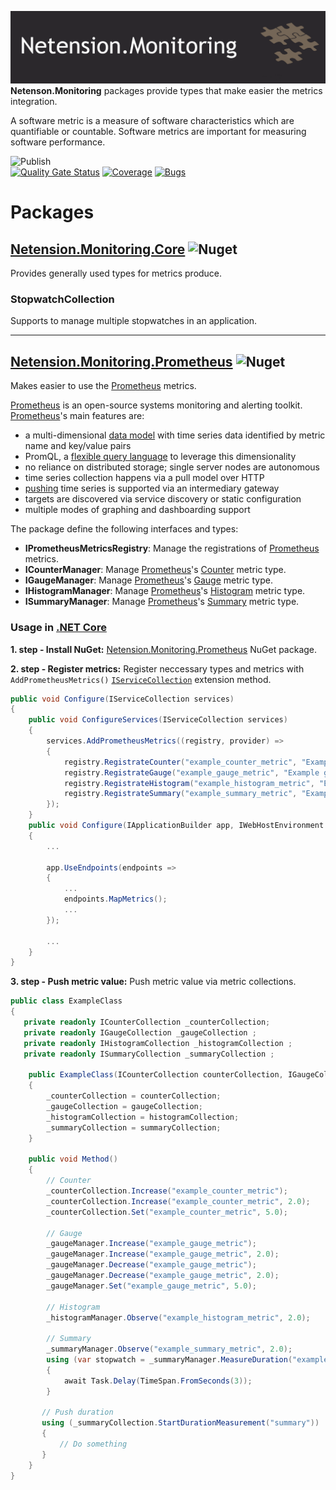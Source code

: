 ![nuget-template](https://github.com/Netension/monitoring/blob/develop/banner.png)
__Netenson.Monitoring__ packages provide types that make easier the metrics integration.

A software metric is a measure of software characteristics which are quantifiable or countable. Software metrics are important for measuring software performance.

![Publish](https://github.com/Netension/monitoring/workflows/Publish/badge.svg)<br/>
[![Quality Gate Status](https://sonarcloud.io/api/project_badges/measure?project=Netension_monitoring&metric=alert_status)](https://sonarcloud.io/dashboard?id=Netension_monitoring)
[![Coverage](https://sonarcloud.io/api/project_badges/measure?project=Netension_monitoring&metric=coverage)](https://sonarcloud.io/dashboard?id=Netension_monitoring)
[![Bugs](https://sonarcloud.io/api/project_badges/measure?project=Netension_monitoring&metric=bugs)](https://sonarcloud.io/dashboard?id=Netension_monitoring)

# Packages
## [Netension.Monitoring.Core](https://www.nuget.org/packages/Netension.Monitoring.Core/) ![Nuget](https://img.shields.io/nuget/v/Netension.Monitoring.Core?label=NuGet&logo=NuGet&style=plastic)
Provides generally used types for metrics produce.

### StopwatchCollection
Supports to manage multiple stopwatches in an application.

---
## [Netension.Monitoring.Prometheus](https://www.nuget.org/packages/Netension.Monitoring.Prometheus/) ![Nuget](https://img.shields.io/nuget/v/Netension.Monitoring.Prometheus?label=NuGet&logo=NuGet&style=plastic)
Makes easier to use the [Prometheus](https://prometheus.io/) metrics.

[Prometheus](https://prometheus.io/) is an open-source systems monitoring and alerting toolkit.<br/>
[Prometheus](https://prometheus.io/)'s main features are:
- a multi-dimensional [data model](https://prometheus.io/docs/concepts/data_model/) with time series data identified by metric name and key/value pairs
- PromQL, a [flexible query language](https://prometheus.io/docs/prometheus/latest/querying/basics/) to leverage this dimensionality
- no reliance on distributed storage; single server nodes are autonomous
- time series collection happens via a pull model over HTTP
- [pushing](https://prometheus.io/docs/instrumenting/pushing/) time series is supported via an intermediary gateway
- targets are discovered via service discovery or static configuration
- multiple modes of graphing and dashboarding support

The package define the following interfaces and types:
- __IPrometheusMetricsRegistry__: Manage the registrations of [Prometheus](https://prometheus.io/) metrics.
- __ICounterManager__: Manage [Prometheus](https://prometheus.io/)'s [Counter](https://prometheus.io/docs/concepts/metric_types/#counter) metric type.
- __IGaugeManager__: Manage [Prometheus](https://prometheus.io/)'s [Gauge](https://prometheus.io/docs/concepts/metric_types/#gauge) metric type.
- __IHistogramManager__: Manage [Prometheus](https://prometheus.io/)'s [Histogram](https://prometheus.io/docs/concepts/metric_types/#histogram) metric type.
- __ISummaryManager__: Manage [Prometheus](https://prometheus.io/)'s [Summary](https://prometheus.io/docs/concepts/metric_types/#summary) metric type.

### Usage in [.NET Core](https://docs.microsoft.com/en-us/dotnet/core/introduction)
__1. step - Install NuGet:__ [Netension.Monitoring.Prometheus](https://www.nuget.org/packages/Netension.Monitoring.Prometheus/) NuGet package.

__2. step - Register metrics:__ Register neccessary types and metrics with ```AddPrometheusMetrics()``` [```IServiceCollection```](https://docs.microsoft.com/en-us/dotnet/api/microsoft.extensions.dependencyinjection.iservicecollection?view=dotnet-plat-ext-3.1) extension method.
```csharp
public void Configure(IServiceCollection services)
{
    public void ConfigureServices(IServiceCollection services)
    {
        services.AddPrometheusMetrics((registry, provider) =>
        {
            registry.RegistrateCounter("example_counter_metric", "Example counter metric.");
            registry.RegistrateGauge("example_gauge_metric", "Example gauge metric.");
            registry.RegistrateHistogram("example_histogram_metric", "Example histogram metric.", new double[] { 1.0, 2.0, 3.0 });
            registry.RegistrateSummary("example_summary_metric", "Example summary metric.");
        });
    }
    public void Configure(IApplicationBuilder app, IWebHostEnvironment env, ICounterManager counterManager)
    {
        ...
        
        app.UseEndpoints(endpoints =>
        {
            ...
            endpoints.MapMetrics();
            ...
        });
        
        ...
    }
}
```

__3. step - Push metric value:__ Push metric value via metric collections.

```csharp
public class ExampleClass
{
   private readonly ICounterCollection _counterCollection;
   private readonly IGaugeCollection _gaugeCollection ;
   private readonly IHistogramCollection _histogramCollection ;
   private readonly ISummaryCollection _summaryCollection ;

    public ExampleClass(ICounterCollection counterCollection, IGaugeCollection gaugeCollection, IHistogramCollection histogramCollection, ISummaryCollection summaryCollection)
    {
        _counterCollection = counterCollection;
        _gaugeCollection = gaugeCollection;
        _histogramCollection = histogramCollection;
        _summaryCollection = summaryCollection;
    }

    public void Method()
    {
        // Counter
        _counterCollection.Increase("example_counter_metric");
        _counterCollection.Increase("example_counter_metric", 2.0);
        _counterCollection.Set("example_counter_metric", 5.0);

        // Gauge
        _gaugeManager.Increase("example_gauge_metric");
        _gaugeManager.Increase("example_gauge_metric", 2.0);
        _gaugeManager.Decrease("example_gauge_metric");
        _gaugeManager.Decrease("example_gauge_metric", 2.0);
        _gaugeManager.Set("example_gauge_metric", 5.0);

        // Histogram
        _histogramManager.Observe("example_histogram_metric", 2.0);

        // Summary
        _summaryManager.Observe("example_summary_metric", 2.0);
        using (var stopwatch = _summaryManager.MeasureDuration("example_summary_metric"))
        {
            await Task.Delay(TimeSpan.FromSeconds(3));
        }

       // Push duration
       using (_summaryCollection.StartDurationMeasurement("summary"))
       {
           // Do something
       }
    }
}
```
